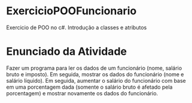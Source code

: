# ExercicioPOOFuncionario
 Exercicio de POO no c#. Introdução a classes e atributos

# Enunciado da Atividade
Fazer um programa para ler os dados de um funcionário (nome, salário bruto e imposto). Em
seguida, mostrar os dados do funcionário (nome e salário líquido). Em seguida, aumentar o
salário do funcionário com base em uma porcentagem dada (somente o salário bruto é
afetado pela porcentagem) e mostrar novamente os dados do funcionário.